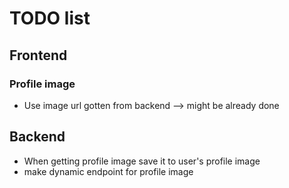 # TODO list

## Frontend

### Profile image
- Use image url gotten from backend --> might be already done

## Backend

- When getting profile image save it to user's profile image
- make dynamic endpoint for profile image